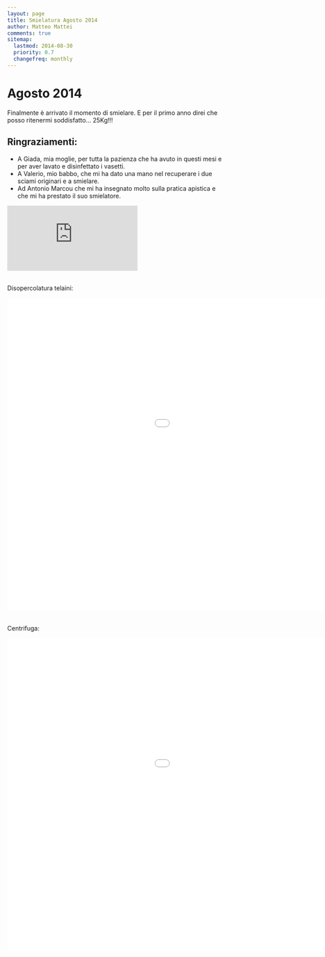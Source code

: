 ```yaml
---
layout: page
title: Smielatura Agosto 2014
author: Matteo Mattei
comments: true
sitemap:
  lastmod: 2014-08-30
  priority: 0.7
  changefreq: monthly
---
```


Agosto 2014
===========

Finalmente è arrivato il momento di smielare.
E per il primo anno direi che posso ritenermi soddisfatto... 25Kg!!!

Ringraziamenti:
---------------

 - A Giada, mia moglie, per tutta la pazienza che ha avuto in questi mesi e per aver lavato e disinfettato i vasetti.
 - A Valerio, mio babbo, che mi ha dato una mano nel recuperare i due sciami originari e a smielare.
 - Ad Antonio Marcou che mi ha insegnato molto sulla pratica apistica e che mi ha prestato il suo smielatore.

<div class="embed-container">
    <iframe src="https://www.flickr.com/photos/matteomattei/sets/72157646663997607/player/" frameborder="0" allowfullscreen webkitallowfullscreen mozallowfullscreen oallowfullscreen msallowfullscreen></iframe>
</div>
<br />

Disopercolatura telaini:
<div class="embed-container">
<iframe width="1280" height="720" src="//www.youtube.com/embed/q3xQQc9bIx4?rel=0" style="border-width:0;" allowfullscreen></iframe>
</div>
<br />

Centrifuga:
<div class="embed-container">
<iframe width="1280" height="720" src="//www.youtube.com/embed/KfPGJFSUbk4?rel=0" style="border-width:0;" allowfullscreen></iframe>
</div>
<br />
